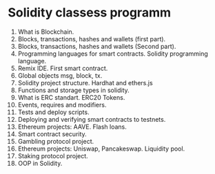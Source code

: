 # Solidity classess programm

1. What is Blockchain.
2. Blocks, transactions, hashes and wallets (first part).
3. Blocks, transactions, hashes and wallets (Second part).
4. Programming languages for smart contracts. Solidity programming language.
5. Remix IDE. First smart contract.
6. Global objects msg, block, tx.
7. Solidity project structure. Hardhat and ethers.js
8. Functions and storage types in solidity.
9. What is ERC standart. ERC20 Tokens.
10. Events, requires and modifiers.
11. Tests and deploy scripts.
12. Deploying and verifying smart contracts to testnets.
13. Ethereum projects: AAVE. Flash loans.
14. Smart contract security.
15. Gambling protocol project.
16. Ethereum projects: Uniswap, Pancakeswap. Liquidity pool.
17. Staking protocol project.
18. OOP in Solidity.
